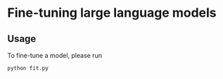 # Fine-tuning large language models 

## Usage 
To fine-tune a model, please run 
```
python fit.py
```